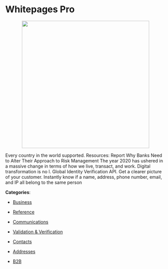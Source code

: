 # Whitepages Pro
<p align="center">
    <img width="400" src="https://raw.githubusercontent.com/apis-list/apis-list/apis/whitepages-pro/logo_256x256.png" />
</p>

Every country in the world supported. Resources: Report Why Banks Need to Alter Their Approach to Risk Management The year 2020 has ushered in a massive change in terms of how we live, transact, and work. Digital transformation is no l. Global Identity Verification API.  Get a clearer picture of your customer.  Instantly know if a name, address, phone number, email, and IP all belong to the same person



**Categories**:

- [Business](https://github.com/apis-list/apis-list#business)

- [Reference](https://github.com/apis-list/apis-list#reference)

- [Communications](https://github.com/apis-list/apis-list#communications)

- [Validation & Verification](https://github.com/apis-list/apis-list#validation-and-verification)

- [Contacts](https://github.com/apis-list/apis-list#contacts)

- [Addresses](https://github.com/apis-list/apis-list#addresses)

- [B2B](https://github.com/apis-list/apis-list#b2b)



